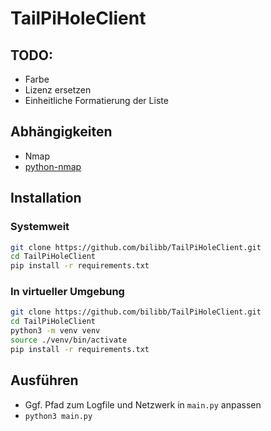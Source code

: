 # TailPiHoleClient

## TODO: 
* Farbe
* Lizenz ersetzen
* Einheitliche Formatierung der Liste

## Abhängigkeiten
* Nmap
* [python-nmap](https://pypi.org/project/python-nmap/)

## Installation
### Systemweit
```sh
git clone https://github.com/bilibb/TailPiHoleClient.git
cd TailPiHoleClient
pip install -r requirements.txt
```

### In virtueller Umgebung 
```sh
git clone https://github.com/bilibb/TailPiHoleClient.git
cd TailPiHoleClient
python3 -m venv venv
source ./venv/bin/activate
pip install -r requirements.txt
```

## Ausführen
* Ggf. Pfad zum Logfile und Netzwerk in `main.py` anpassen
* `python3 main.py`